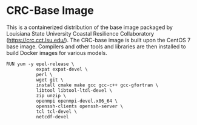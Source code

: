 # CRC-Base Image
This is a containerized distribution of the base image packaged by Louisiana State University Coastal Resilience Collaboratory (https://crc.cct.lsu.edu/). The CRC-base image is built upon the CentOS 7 base image. Compilers and other tools and libraries are then installed to build Docker images for various models.

    RUN yum -y epel-release \
               expat expat-devel \
               perl \
               wget git \
               install cmake make gcc gcc-c++ gcc-gfortran \
               libtool libtool-ltdl-devel \
               zip unzip \
               openmpi openmpi-devel.x86_64 \
               openssh-clients openssh-server \
               tcl tcl-devel \
               netcdf-devel
